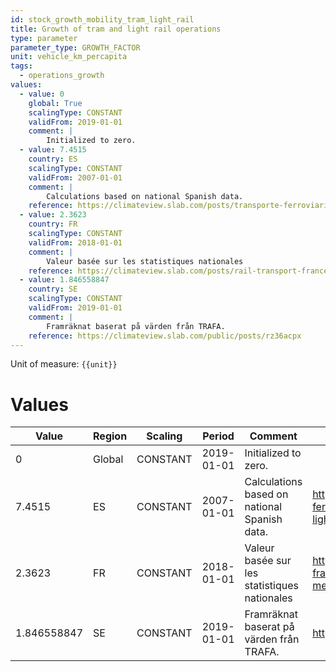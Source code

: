 ```yaml
---
id: stock_growth_mobility_tram_light_rail
title: Growth of tram and light rail operations
type: parameter
parameter_type: GROWTH_FACTOR
unit: vehicle_km_percapita
tags:
  - operations_growth
values:
  - value: 0
    global: True
    scalingType: CONSTANT
    validFrom: 2019-01-01
    comment: |
        Initialized to zero.
  - value: 7.4515
    country: ES
    scalingType: CONSTANT
    validFrom: 2007-01-01
    comment: |
        Calculations based on national Spanish data.
    reference: https://climateview.slab.com/posts/transporte-ferroviario-rail-transport-v6m8lcgr#hx8so-tram-light-rail-and-metro
  - value: 2.3623
    country: FR
    scalingType: CONSTANT
    validFrom: 2018-01-01
    comment: |
        Valeur basée sur les statistiques nationales
    reference: https://climateview.slab.com/posts/rail-transport-france-npr7q7rn#hqffq-tramway-train-leger-et-metro
  - value: 1.846558847
    country: SE
    scalingType: CONSTANT
    validFrom: 2019-01-01
    comment: |
        Framräknat baserat på värden från TRAFA.
    reference: https://climateview.slab.com/public/posts/rz36acpx
---
```



Unit of measure: `{{unit}}`


# Values


| Value | Region | Scaling | Period | Comment | Reference |
|-------|--------|---------|--------|---------|-----------|
| 0 | Global | CONSTANT | 2019-01-01 | Initialized to zero. |  |
| 7.4515 | ES | CONSTANT | 2007-01-01 | Calculations based on national Spanish data. | https://climateview.slab.com/posts/transporte-ferroviario-rail-transport-v6m8lcgr#hx8so-tram-light-rail-and-metro |
| 2.3623 | FR | CONSTANT | 2018-01-01 | Valeur basée sur les statistiques nationales | https://climateview.slab.com/posts/rail-transport-france-npr7q7rn#hqffq-tramway-train-leger-et-metro |
| 1.846558847 | SE | CONSTANT | 2019-01-01 | Framräknat baserat på värden från TRAFA. | https://climateview.slab.com/public/posts/rz36acpx |


